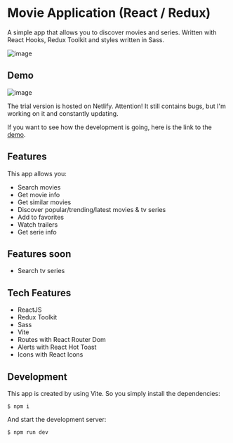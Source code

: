 # Movie Application (React / Redux)

A simple app that allows you to discover movies and series. Written with React Hooks, Redux Toolkit and styles written in Sass.

![image](https://user-images.githubusercontent.com/20620395/212427406-4fe83f5f-af31-47bd-b547-d68d622a2d47.png)

## Demo

![image](https://user-images.githubusercontent.com/20620395/218196761-a7488a60-1fcd-4dee-9003-66ea6277cdff.png)

The trial version is hosted on Netlify. Attention! It still contains bugs, but I'm working on it and constantly updating.

If you want to see how the development is going, here is the link to the [demo](https://nd-movie-review.netlify.app/).

## Features

This app allows you:

- Search movies
- Get movie info
- Get similar movies
- Discover popular/trending/latest movies & tv series
- Add to favorites
- Watch trailers
- Get serie info

## Features soon

- Search tv series

## Tech Features

- ReactJS
- Redux Toolkit
- Sass
- Vite
- Routes with React Router Dom
- Alerts with React Hot Toast
- Icons with React Icons

## Development

This app is created by using Vite. So you simply install the dependencies:

``$ npm i``

And start the development server:

``$ npm run dev``
